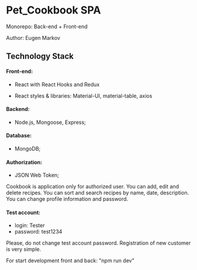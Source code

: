 # Pet_Cookbook SPA

Monorepo: Back-end + Front-end

Author: Eugen Markov

## Technology Stack
#### Front-end:

- React with React Hooks and Redux

- React styles & libraries: Material-UI, material-table, axios

#### Backend: 
- Node.js, Mongoose, Express;
#### Database:
- MongoDB;
#### Authorization:
- JSON Web Token;

Cookbook is application only for authorized user. 
You can add, edit and delete recipes. 
You can sort and search recipes by name, date, description.
You can change profile information and password.

#### Test account:
- login:  Tester
- password: test1234
 
 Please, do not change test account password.
 Registration of new customer is very simple.
 
 For start development front and back: "npm run dev"



